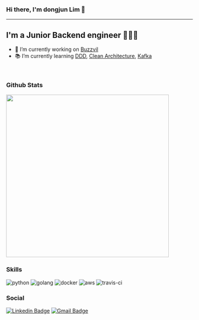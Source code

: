 ### Hi there, I'm dongjun Lim 👋 
---
## I'm a Junior Backend engineer 👨🏻‍💻
- 🔭  I’m currently working on [Buzzvil](https://www.buzzvil.com/ko/main)
- 📚  I’m currently learning [DDD](https://en.wikipedia.org/wiki/Domain-driven_design), [Clean Architecture](https://blog.cleancoder.com/uncle-bob/2012/08/13/the-clean-architecture.html), [Kafka](https://kafka.apache.org/)

<br>

### Github Stats
<p align="left">
<img src="https://github-readme-stats.dongjunlim.vercel.app/api?username=DongjunLim&count_private=true&show_icons=true&theme=buefy" width="439"/> 
</p>

### Skills
![python](https://img.shields.io/badge/Python-blue?logo=python&logoColor=white)
![golang](https://img.shields.io/badge/Go-00ADD8?logo=go&logoColor=white)
![docker](https://img.shields.io/badge/Docker-2496ED?logo=docker&logoColor=white)
![aws](https://img.shields.io/badge/AWS-gray?logo=Amazon-AWS&logoColor=white)
![travis-ci](https://img.shields.io/badge/Travis--CI-3EAAAF?logo=Travis-CI&logoColor=white)

### Social
[![Linkedin Badge](https://img.shields.io/badge/-LinkedIn-blue?&logo=Linkedin&logoColor=white)](https://www.linkedin.com/in/dongjun-lim-0441a61b4)
[![Gmail Badge](https://img.shields.io/badge/Gmail-d14836?&logo=Gmail&logoColor=white&link=mailto:lacuna7304@gmail.com)](mailto:lacuna7304@gmail.com)
